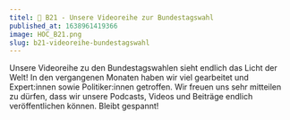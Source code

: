 ```yaml
---
titel: 🥳 B21 - Unsere Videoreihe zur Bundestagswahl
published_at: 1638961419366
image: HOC_B21.png
slug: b21-videoreihe-bundestagswahl
---
```


Unsere Videoreihe zu den Bundestagswahlen sieht endlich das Licht der Welt! In den vergangenen Monaten haben wir viel gearbeitet und Expert:innen sowie Politiker:innen getroffen. Wir freuen uns sehr mitteilen zu dürfen, dass wir unsere Podcasts, Videos und Beiträge endlich veröffentlichen können. Bleibt gespannt!
